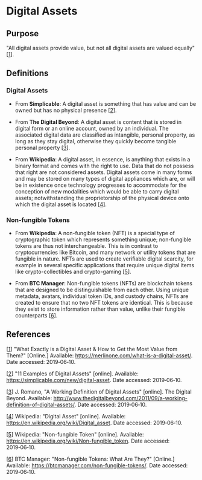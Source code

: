 # Digital Assets

## Purpose

"All digital assets provide value, but not all digital assets are valued equally" [[1]].

## Definitions

### Digital Assets

- From **Simplicable**: A digital asset is something that has value and can be owned but has no physical presence [[2]]. 

- From **The Digital Beyond**: A digital asset is content that is stored in digital form or an online account, owned by an individual. The associated 
  digital data are classified as intangible, personal property, as long as they stay digital, otherwise they quickly 
  become tangible personal property [[3]].

- From **Wikipedia**: A digital asset, in essence, is anything that exists in a binary format and comes with the right to use. Data that do 
  not possess that right are not considered assets. Digital assets come in many forms and may be stored on many types of 
  digital appliances which are, or will be in existence once technology progresses to accommodate for the conception of 
  new modalities which would be able to carry digital assets; notwithstanding the proprietorship of the physical device 
  onto which the digital asset is located [[4]].

### Non-fungible Tokens

- From **Wikipedia**: A non-fungible token (NFT) is a special type of cryptographic token which represents something unique; non-fungible 
  tokens are thus not interchangeable. This is in contrast to cryptocurrencies like Bitcoin, and many network or utility 
  tokens that are fungible in nature. NFTs are used to create verifiable digital scarcity, for example in several 
  specific applications that require unique digital items like crypto-collectibles and crypto-gaming [[5]].

- From **BTC Manager**: Non-fungible tokens (NFTs) are blockchain tokens that are designed to be distinguishable from each other. Using unique 
  metadata, avatars, individual token IDs, and custody chains, NFTs are created to ensure that no two NFT tokens are 
  identical. This is because they exist to store information rather than value, unlike their fungible counterparts [[6]].

## References

[[1]] "What Exactly is a Digital Asset & How to Get the Most Value from Them?" [Online.] 
Available: <https://merlinone.com/what-is-a-digital-asset/>. Date accessed: 2019&#8209;06&#8209;10.

[1]: https://merlinone.com/what-is-a-digital-asset/
"What Exactly is a Digital 
Asset & How to Get the 
Most Value from Them?"

[[2]] "11 Examples of Digital Assets" [online]. 
Available: <https://simplicable.com/new/digital-asset>. 
Date accessed: 2019&#8209;06&#8209;10.

[2]: https://simplicable.com/new/digital-asset
"11 Examples of 
Digital Assets"

[[3]] J. Romano, "A Working Definition of Digital Assets" [online]. The Digital Beyond. Available: <http://www.thedigitalbeyond.com/2011/09/a-working-definition-of-digital-assets/>. Date accessed: 2019&#8209;06&#8209;10.

[3]: http://www.thedigitalbeyond.com/2011/09/a-working-definition-of-digital-assets/
"A Working Definition of Digital Assets"

[[4]] Wikipedia: "Digital Asset" [online]. 
Available: <https://en.wikipedia.org/wiki/Digital_asset>. 
Date accessed: 2019&#8209;06&#8209;10.

[4]: https://en.wikipedia.org/wiki/Digital_asset
"Digital Asset"

[[5]] Wikipedia: "Non-fungible Token" [online]. 
Available: <https://en.wikipedia.org/wiki/Non-fungible_token>. 
Date accessed: 2019&#8209;06&#8209;10.

[5]: https://en.wikipedia.org/wiki/Non-fungible_token
"Non-fungible Token"

[[6]] BTC Manager: "Non-fungible Tokens: What Are They?" [Online.] 
Available: <https://btcmanager.com/non-fungible-tokens/>. 
Date accessed: 2019&#8209;06&#8209;10.

[6]: https://btcmanager.com/non-fungible-tokens/
"Non-fungible Tokens: 
What Are They?"
